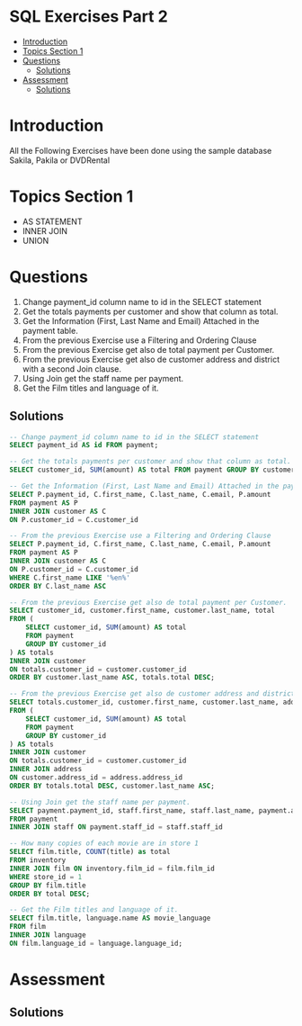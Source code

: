 # SQL Exercises Part 2 <!-- omit in toc -->

- [Introduction](#introduction)
- [Topics Section 1](#topics-section-1)
- [Questions](#questions)
  - [Solutions](#solutions)
- [Assessment](#assessment)
  - [Solutions](#solutions-1)

# Introduction

All the Following Exercises have been done using the sample database Sakila, Pakila or DVDRental

# Topics Section 1

* AS STATEMENT
* INNER JOIN
* UNION

  
# Questions

1. Change payment_id column name to id in the SELECT statement
2. Get the totals payments per customer and show that column as total.
3. Get the Information (First, Last Name and Email) Attached in the payment table.
4. From the previous Exercise use a Filtering and Ordering Clause
5. From the previous Exercise get also de total payment per Customer.
6. From the previous Exercise get also de customer address and district with a second Join clause.
7. Using Join get the staff name per payment.
8. Get the Film titles and language of it.
   
## Solutions

```sql
-- Change payment_id column name to id in the SELECT statement
SELECT payment_id AS id FROM payment;

-- Get the totals payments per customer and show that column as total.
SELECT customer_id, SUM(amount) AS total FROM payment GROUP BY customer_id ORDER BY total DESC;

-- Get the Information (First, Last Name and Email) Attached in the payment table.
SELECT P.payment_id, C.first_name, C.last_name, C.email, P.amount
FROM payment AS P
INNER JOIN customer AS C
ON P.customer_id = C.customer_id

-- From the previous Exercise use a Filtering and Ordering Clause
SELECT P.payment_id, C.first_name, C.last_name, C.email, P.amount
FROM payment AS P
INNER JOIN customer AS C
ON P.customer_id = C.customer_id
WHERE C.first_name LIKE '%en%'
ORDER BY C.last_name ASC

-- From the previous Exercise get also de total payment per Customer.
SELECT customer_id, customer.first_name, customer.last_name, total
FROM (
	SELECT customer_id, SUM(amount) AS total
	FROM payment
	GROUP BY customer_id
) AS totals
INNER JOIN customer
ON totals.customer_id = customer.customer_id
ORDER BY customer.last_name ASC, totals.total DESC;

-- From the previous Exercise get also de customer address and district with a second Join clause.
SELECT totals.customer_id, customer.first_name, customer.last_name, address.address, address.district, total
FROM (
	SELECT customer_id, SUM(amount) AS total
	FROM payment
	GROUP BY customer_id
) AS totals
INNER JOIN customer
ON totals.customer_id = customer.customer_id
INNER JOIN address
ON customer.address_id = address.address_id
ORDER BY totals.total DESC, customer.last_name ASC;

-- Using Join get the staff name per payment.
SELECT payment.payment_id, staff.first_name, staff.last_name, payment.amount
FROM payment
INNER JOIN staff ON payment.staff_id = staff.staff_id

-- How many copies of each movie are in store 1
SELECT film.title, COUNT(title) as total
FROM inventory
INNER JOIN film ON inventory.film_id = film.film_id
WHERE store_id = 1
GROUP BY film.title
ORDER BY total DESC;

-- Get the Film titles and language of it.
SELECT film.title, language.name AS movie_language
FROM film
INNER JOIN language
ON film.language_id = language.language_id;

```

# Assessment


## Solutions

```sql

```